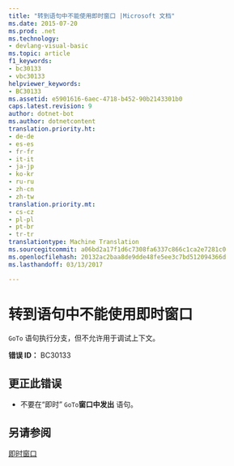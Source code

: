 ```yaml
---
title: "转到语句中不能使用即时窗口 |Microsoft 文档"
ms.date: 2015-07-20
ms.prod: .net
ms.technology:
- devlang-visual-basic
ms.topic: article
f1_keywords:
- bc30133
- vbc30133
helpviewer_keywords:
- BC30133
ms.assetid: e5901616-6aec-4718-b452-90b2143301b0
caps.latest.revision: 9
author: dotnet-bot
ms.author: dotnetcontent
translation.priority.ht:
- de-de
- es-es
- fr-fr
- it-it
- ja-jp
- ko-kr
- ru-ru
- zh-cn
- zh-tw
translation.priority.mt:
- cs-cz
- pl-pl
- pt-br
- tr-tr
translationtype: Machine Translation
ms.sourcegitcommit: a06bd2a17f1d6c7308fa6337c866c1ca2e7281c0
ms.openlocfilehash: 20132ac2baa8de9dde48fe5ee3c7bd512094366d
ms.lasthandoff: 03/13/2017

---
```

# <a name="39goto39-statements-are-not-valid-in-the-immediate-window"></a>转到语句中不能使用即时窗口
`GoTo` 语句执行分支，但不允许用于调试上下文。  
  
 **错误 ID：** BC30133  
  
## <a name="to-correct-this-error"></a>更正此错误  
  
-   不要在“即时” `GoTo`**窗口中发出** 语句。  
  
## <a name="see-also"></a>另请参阅  
 [即时窗口](https://docs.microsoft.com/visualstudio/ide/reference/immediate-window)
